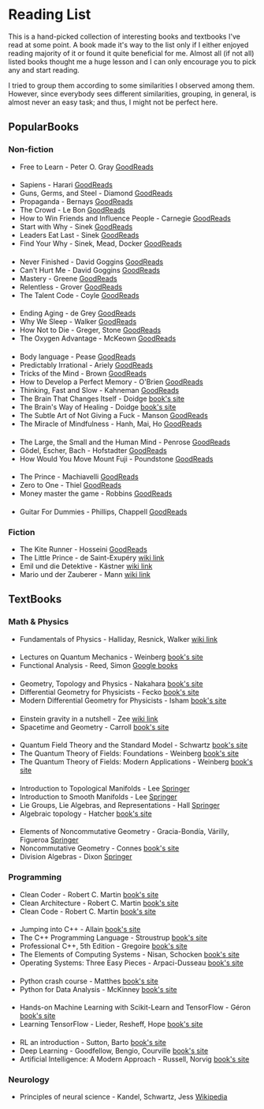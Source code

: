 # Reading List

This is a hand-picked collection of interesting books and textbooks I've read at some point. A book made it's way to the list only if I either enjoyed reading majority of it or found it quite beneficial for me. Almost all (if not all) listed books thought me a huge lesson and I can only encourage you to pick any and start reading.

I tried to group them according to some similarities I observed among them. However, since everybody sees different similarities, grouping, in general, is almost never an easy task; and thus, I might not be perfect here.

## PopularBooks

### Non-fiction

* Free to Learn - Peter O. Gray [GoodReads](https://www.goodreads.com/book/show/15843125)

####

* Sapiens - Harari [GoodReads](https://www.goodreads.com/book/show/23692271-sapiens)
* Guns, Germs, and Steel - Diamond [GoodReads](https://www.goodreads.com/book/show/1842)
* Propaganda - Bernays [GoodReads](https://www.goodreads.com/book/show/493212)
* The Crowd - Le Bon [GoodReads](https://www.goodreads.com/uk/book/show/36579209)
* How to Win Friends and Influence People - Carnegie [GoodReads](https://www.goodreads.com/book/show/4865)
* Start with Why - Sinek [GoodReads](https://www.goodreads.com/book/show/7108725)
* Leaders Eat Last - Sinek [GoodReads](https://www.goodreads.com/book/show/16144853)
* Find Your Why - Sinek, Mead, Docker [GoodReads](https://www.goodreads.com/book/show/29496432)

####

* Never Finished - David Goggins [GoodReads](https://www.goodreads.com/book/show/63079845)
* Can't Hurt Me - David Goggins [GoodReads](https://www.goodreads.com/book/show/41721428)
* Mastery - Greene [GoodReads](https://www.goodreads.com/book/show/13589182)
* Relentless - Grover [GoodReads](https://www.goodreads.com/book/show/17354208)
* The Talent Code  - Coyle [GoodReads](https://www.goodreads.com/book/show/5771014)

####

* Ending Aging - de Grey [GoodReads](https://www.goodreads.com/book/show/519781)
* Why We Sleep - Walker [GoodReads](https://www.goodreads.com/book/show/34466963)
* How Not to Die - Greger, Stone [GoodReads](https://www.goodreads.com/book/show/25663961)
* The Oxygen Advantage - McKeown [GoodReads](https://www.goodreads.com/book/show/26533127)

####

* Body language - Pease [GoodReads](https://www.goodreads.com/book/show/262731)
* Predictably Irrational - Ariely [GoodReads](https://www.goodreads.com/book/show/8668400)
* Tricks of the Mind - Brown [GoodReads](https://www.goodreads.com/book/show/945683)
* How to Develop a Perfect Memory - O'Brien [GoodReads](https://www.goodreads.com/book/show/2691332)
* Thinking, Fast and Slow - Kahneman [GoodReads](https://www.goodreads.com/book/show/11468377)
* The Brain That Changes Itself - Doidge [book's site](http://www.normandoidge.com/?page_id=1259)
* The Brain's Way of Healing - Doidge [book's site](http://www.normandoidge.com/?page_id=1042)
* The Subtle Art of Not Giving a Fuck - Manson [GoodReads](https://www.goodreads.com/book/show/28257707)
* The Miracle of Mindfulness - Hanh,  Mai, Ho [GoodReads](https://www.goodreads.com/book/show/95747)

####

* The Large, the Small and the Human Mind - Penrose [GoodReads](https://www.goodreads.com/book/show/187101)
* Gödel, Escher, Bach - Hofstadter [GoodReads](https://www.goodreads.com/book/show/24113)
* How Would You Move Mount Fuji - Poundstone [GoodReads](https://www.goodreads.com/book/show/205266)

####

* The Prince - Machiavelli [GoodReads](https://www.goodreads.com/book/show/28862)
* Zero to One - Thiel [GoodReads](https://www.goodreads.com/book/show/18050143)
* Money master the game - Robbins [GoodReads](https://www.goodreads.com/book/show/23014006)

####

* Guitar For Dummies - Phillips, Chappell [GoodReads](https://www.goodreads.com/book/show/299491)


### Fiction

* The Kite Runner - Hosseini [GoodReads](https://www.goodreads.com/book/show/77203)
* The Little Prince - de Saint-Exupéry [wiki link](https://en.wikipedia.org/wiki/The_Little_Prince)
* Emil und die Detektive - Kästner [wiki link](https://en.wikipedia.org/wiki/Emil_and_the_Detectives)
* Mario und der Zauberer - Mann [wiki link](https://en.wikipedia.org/wiki/Mario_and_the_Magician)

## TextBooks

### Math & Physics

* Fundamentals of Physics - Halliday, Resnick, Walker [wiki link](https://en.wikipedia.org/wiki/Fundamentals_of_Physics)

####

* Lectures on Quantum Mechanics - Weinberg [book's site](https://www.cambridge.org/core/books/lectures-on-quantum-mechanics/F739B9577D2473995024FA5E9ABA9B6C)
* Functional Analysis - Reed, Simon [Google books](https://books.google.de/books?id=rpFTTjxOYpsC)

####

* Geometry, Topology and Physics - Nakahara [book's site](https://www.crcpress.com/Geometry-Topology-and-Physics-Second-Edition/Nakahara/p/book/9780750306065)
* Differential Geometry for Physicists - Fecko [book's site](http://sophia.dtp.fmph.uniba.sk/~fecko/book.html)
* Modern Differential Geometry for Physicists  - Isham [book's site](https://www.worldscientific.com/worldscibooks/10.1142/3867)

####

* Einstein gravity in a nutshell - Zee [wiki link](https://en.wikipedia.org/wiki/Einstein_Gravity_in_a_Nutshell)
* Spacetime and Geometry - Carroll [book's site](https://www.preposterousuniverse.com/spacetimeandgeometry/)

####

* Quantum Field Theory and the Standard Model - Schwartz [book's site](https://schwartzqft.fas.harvard.edu/)
* The Quantum Theory of Fields: Foundations - Weinberg [book's site](https://www.cambridge.org/core/books/quantum-theory-of-fields/22986119910BF6A2EFE42684801A3BDF)
* The Quantum Theory of Fields: Modern Applications - Weinberg [book's site](https://www.cambridge.org/core/books/quantum-theory-of-fields/0E0C89894938BE38EE0BCCDB1BC857E5)

####

* Introduction to Topological Manifolds - Lee [Springer](http://www.springer.com/book/9781441979391)
* Introduction to Smooth Manifolds - Lee [Springer](http://www.springer.com/book/9781441999818)
* Lie Groups, Lie Algebras, and Representations - Hall [Springer](http://www.springer.com/book/9783319134666)
* Algebraic topology - Hatcher [book's site](https://www.math.cornell.edu/~hatcher/AT/ATpage.html)

####

* Elements of Noncommutative Geometry - Gracia-Bondía, Várilly, Figueroa [Springer](http://www.springer.com/book/9780817641245)
* Noncommutative Geometry - Connes [book's site](http://www.alainconnes.org/en/downloads.php)
* Division Algebras - Dixon [Springer](http://www.springer.com/de/book/9780792328902)


### Programming

* Clean Coder - Robert C. Martin [book's site](https://www.informit.com/store/clean-coder-a-code-of-conduct-for-professional-programmers-9780137081073)
* Clean Architecture - Robert C. Martin [book's site](https://www.informit.com/store/clean-architecture-a-craftsmans-guide-to-software-structure-9780134494326)
* Clean Code - Robert C. Martin [book's site](https://www.informit.com/store/clean-code-a-handbook-of-agile-software-craftsmanship-9780132350884)

####

* Jumping into C++ - Allain [book's site](https://www.cprogramming.com/c++book/)
* The C++ Programming Language - Stroustrup [book's site](http://www.stroustrup.com/4th.html)
* Professional C++, 5th Edition - Gregoire [book's site](https://www.wiley.com/en-us/Professional+C%2B%2B%2C+5th+Edition-p-9781119695455)
* The Elements of Computing Systems - Nisan, Schocken [book's site](https://www.nand2tetris.org)
* Operating Systems: Three Easy Pieces - Arpaci-Dusseau [book's site](http://pages.cs.wisc.edu/~remzi/OSTEP)

####

* Python crash course - Matthes [book's site](https://nostarch.com/pythoncrashcourse)
* Python for Data Analysis - McKinney [book's site](http://wesmckinney.com/pages/book.html)

####

* Hands-on Machine Learning with Scikit-Learn and TensorFlow - Géron [book's site](http://shop.oreilly.com/product/0636920052289.do)
* Learning TensorFlow - Lieder, Resheff, Hope [book's site](http://shop.oreilly.com/product/0636920063698.do)

####

* RL an introduction - Sutton, Barto [book's site](http://incompleteideas.net/book/the-book-2nd.html)
* Deep Learning - Goodfellow, Bengio, Courville [book's site](http://www.deeplearningbook.org)
* Artificial Intelligence: A Modern Approach - Russell, Norvig [book's site](http://aima.cs.berkeley.edu)


### Neurology

* Principles of neural science - Kandel, Schwartz, Jess [Wikipedia](https://en.wikipedia.org/wiki/Principles_of_Neural_Science)
